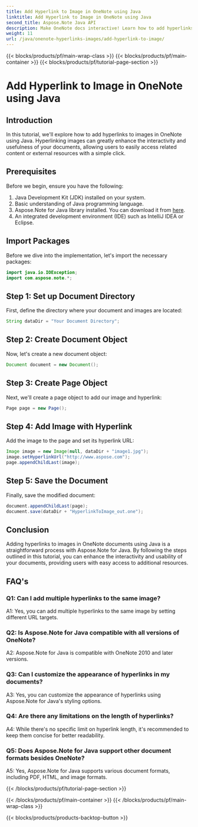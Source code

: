 ```yaml
---
title: Add Hyperlink to Image in OneNote using Java
linktitle: Add Hyperlink to Image in OneNote using Java
second_title: Aspose.Note Java API
description: Make OneNote docs interactive! Learn how to add hyperlinks to images in Java with Aspose.Note. Easy steps & code examples included! #OneNote #Java #Aspose
weight: 11
url: /java/onenote-hyperlinks-images/add-hyperlink-to-image/
---
```


{{< blocks/products/pf/main-wrap-class >}}
{{< blocks/products/pf/main-container >}}
{{< blocks/products/pf/tutorial-page-section >}}

# Add Hyperlink to Image in OneNote using Java

## Introduction

In this tutorial, we'll explore how to add hyperlinks to images in OneNote using Java. Hyperlinking images can greatly enhance the interactivity and usefulness of your documents, allowing users to easily access related content or external resources with a simple click.

## Prerequisites

Before we begin, ensure you have the following:

1. Java Development Kit (JDK) installed on your system.
2. Basic understanding of Java programming language.
3. Aspose.Note for Java library installed. You can download it from [here](https://releases.aspose.com/note/java/).
4. An integrated development environment (IDE) such as IntelliJ IDEA or Eclipse.

## Import Packages

Before we dive into the implementation, let's import the necessary packages:

```java
import java.io.IOException;
import com.aspose.note.*;
```

## Step 1: Set up Document Directory

First, define the directory where your document and images are located:

```java
String dataDir = "Your Document Directory";
```

## Step 2: Create Document Object

Now, let's create a new document object:

```java
Document document = new Document();
```

## Step 3: Create Page Object

Next, we'll create a page object to add our image and hyperlink:

```java
Page page = new Page();
```

## Step 4: Add Image with Hyperlink

Add the image to the page and set its hyperlink URL:

```java
Image image = new Image(null, dataDir + "image1.jpg");
image.setHyperlinkUrl("http://www.aspose.com");
page.appendChildLast(image);
```

## Step 5: Save the Document

Finally, save the modified document:

```java
document.appendChildLast(page);
document.save(dataDir + "HyperlinkToImage_out.one");
```

## Conclusion

Adding hyperlinks to images in OneNote documents using Java is a straightforward process with Aspose.Note for Java. By following the steps outlined in this tutorial, you can enhance the interactivity and usability of your documents, providing users with easy access to additional resources.

## FAQ's

### Q1: Can I add multiple hyperlinks to the same image?

A1: Yes, you can add multiple hyperlinks to the same image by setting different URL targets.

### Q2: Is Aspose.Note for Java compatible with all versions of OneNote?

A2: Aspose.Note for Java is compatible with OneNote 2010 and later versions.

### Q3: Can I customize the appearance of hyperlinks in my documents?

A3: Yes, you can customize the appearance of hyperlinks using Aspose.Note for Java's styling options.

### Q4: Are there any limitations on the length of hyperlinks?

A4: While there's no specific limit on hyperlink length, it's recommended to keep them concise for better readability.

### Q5: Does Aspose.Note for Java support other document formats besides OneNote?

A5: Yes, Aspose.Note for Java supports various document formats, including PDF, HTML, and image formats.

{{< /blocks/products/pf/tutorial-page-section >}}

{{< /blocks/products/pf/main-container >}}
{{< /blocks/products/pf/main-wrap-class >}}

{{< blocks/products/products-backtop-button >}}
